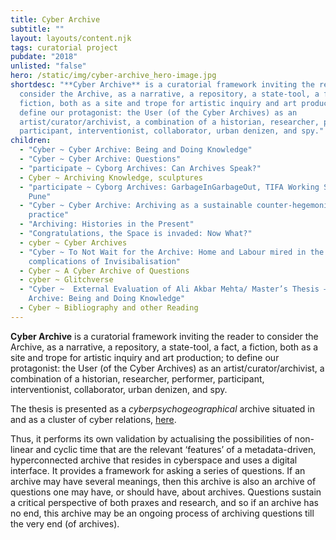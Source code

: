 ```yaml
---
title: Cyber Archive
subtitle: ""
layout: layouts/content.njk
tags: curatorial project
pubdate: "2018"
unlisted: "false"
hero: /static/img/cyber-archive_hero-image.jpg
shortdesc: "**Cyber Archive** is a curatorial framework inviting the reader to
  consider the Archive, as a narrative, a repository, a state-tool, a fact, a
  fiction, both as a site and trope for artistic inquiry and art production; to
  define our protagonist: the User (of the Cyber Archives) as an
  artist/curator/archivist, a combination of a historian, researcher, performer,
  participant, interventionist, collaborator, urban denizen, and spy."
children:
  - "Cyber ~ Cyber Archive: Being and Doing Knowledge"
  - "Cyber ~ Cyber Archive: Questions"
  - "participate ~ Cyborg Archives: Can Archives Speak?"
  - Cyber ~ Archiving Knowledge, sculptures
  - "participate ~ Cyborg Archives: GarbageInGarbageOut, TIFA Working Studios,
    Pune"
  - "Cyber ~ Cyber Archive: Archiving as a sustainable counter-hegemonic
    practice"
  - "Archiving: Histories in the Present"
  - "Congratulations, the Space is invaded: Now What?"
  - cyber ~ Cyber Archives
  - "Cyber ~ To Not Wait for the Archive: Home and Labour mired in the
    complications of Invisibalisation"
  - Cyber ~ A Cyber Archive of Questions
  - cyber ~ Glitchverse
  - "Cyber ~  External Evaluation of Ali Akbar Mehta/ Master’s Thesis – Cyber
    Archive: Being and Doing Knowledge"
  - Cyber ~ Bibliography and other Reading
---
```

**Cyber Archive** is a curatorial framework inviting the reader to consider the Archive, as a narrative, a repository, a state-tool, a fact, a fiction, both as a site and trope for artistic inquiry and art production; to define our protagonist: the User (of the Cyber Archives) as an artist/curator/archivist, a combination of a historian, researcher, performer, participant, interventionist, collaborator, urban denizen, and spy. 

The thesis is presented as a *cyberpsychogeographical* archive situated in and as a cluster of cyber relations, [here](https://graphcommons.com/selections/491666f1-ed4c-457e-b318-7e27a7558647). 

Thus, it performs its own validation by actualising the possibilities of non-linear and cyclic time that are the relevant ‘features’ of a metadata-driven, hyperconnected archive that resides in cyberspace and uses a digital interface. It provides a framework for asking a series of questions. If an archive may have several meanings, then this archive is also an archive of questions one may have, or should have, about archives. Questions sustain a critical perspective of both praxes and research, and so if an archive has no end, this archive may be an ongoing process of archiving questions till the very end (of archives).